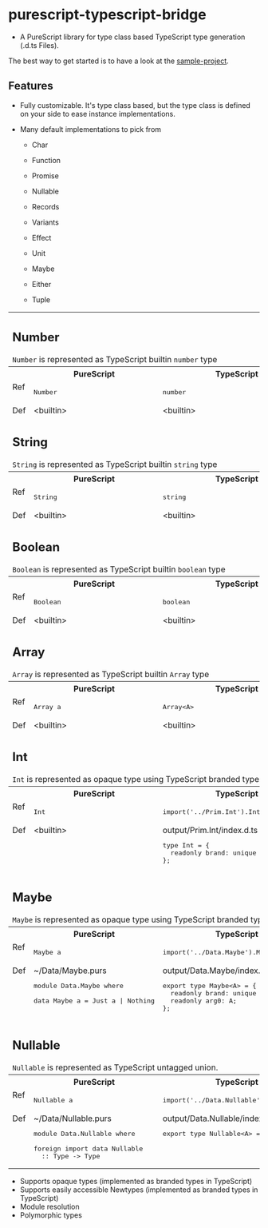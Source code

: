 # purescript-typescript-bridge

- A PureScript library for type class based TypeScript type generation (.d.ts Files).

The best way to get started is to have a look at the
[sample-project](https://github.com/thought2/purescript-typescript-bridge.sample-project).

## Features

- Fully customizable. It's type class based, but the type class is defined on your side to ease instance implementations.
- Many default implementations to pick from

  - Char

  - Function

  - Promise
  - Nullable
  - Records
  - Variants
  - Effect
  - Unit
  - Maybe
  - Either
  - Tuple


<table>

  <tr>
    <td colspan=3>
      <h2>Number</h2>
      <code>Number</code> is represented as TypeScript builtin <code>number</code> type
    </td>
  </tr>
  <tr></tr>
  <tr>
    <th></th>
    <th>PureScript</th>
    <th>TypeScript</th>
  </tr>
  <tr></tr>
  <tr>
    <td valign="top">Ref</td>
    <td valign="top">
      <pre>Number</pre>
    </td>
    <td valign="top">
      <pre>number</pre>
    </td>
  </tr>
  <tr></tr>
  <tr>
    <td valign="top">Def</td>
    <td valign="top">
&lt;builtin&gt;
    </td>
    <td valign="top">
&lt;builtin&gt;
</td>
  </tr>
  <tr></tr>


  <tr>
    <td colspan=3>
      <h2>String</h2>
      <code>String</code> is represented as TypeScript builtin <code>string</code> type
    </td>
  </tr>
  <tr></tr>
  <tr>
    <th></th>
    <th>PureScript</th>
    <th>TypeScript</th>
  </tr>
  <tr></tr>
  <tr>
    <td valign="top">Ref</td>
    <td valign="top">
      <pre>String</pre>
    </td>
    <td valign="top">
      <pre>string</pre>
    </td>
  </tr>
  <tr></tr>
  <tr>
    <td valign="top">Def</td>
    <td valign="top">
&lt;builtin&gt;
    </td>
    <td valign="top">
&lt;builtin&gt;
</td>
  </tr>
  <tr></tr>


  <tr>
    <td colspan=3>
      <h2>Boolean</h2>
      <code>Boolean</code> is represented as TypeScript builtin <code>boolean</code> type
    </td>
  </tr>
  <tr></tr>
  <tr>
    <th></th>
    <th>PureScript</th>
    <th>TypeScript</th>
  </tr>
  <tr></tr>
  <tr>
    <td valign="top">Ref</td>
    <td valign="top">
      <pre>Boolean</pre>
    </td>
    <td valign="top">
      <pre>boolean</pre>
    </td>
  </tr>
  <tr></tr>
  <tr>
    <td valign="top">Def</td>
    <td valign="top">
&lt;builtin&gt;
    </td>
    <td valign="top">
&lt;builtin&gt;
</td>
  </tr>
  <tr></tr>


  <tr>
    <td colspan=3>
      <h2>Array</h2>
      <code>Array</code> is represented as TypeScript builtin <code>Array</code> type
    </td>
  </tr>
  <tr></tr>
  <tr>
    <th></th>
    <th>PureScript</th>
    <th>TypeScript</th>
  </tr>
  <tr></tr>
  <tr>
    <td valign="top">Ref</td>
    <td valign="top">
      <pre>Array a</pre>
    </td>
    <td valign="top">
      <pre>Array&lt;A&gt;</pre>
    </td>
  </tr>
  <tr></tr>
  <tr>
    <td valign="top">Def</td>
    <td valign="top">
&lt;builtin&gt;
    </td>
    <td valign="top">
&lt;builtin&gt;
</td>
  </tr>
  <tr></tr>


  <tr>
    <td colspan=3>
      <h2>Int</h2>
      <code>Int</code> is represented as opaque type using TypeScript branded types.
    </td>
  </tr>
  <tr></tr>
  <tr>
    <th></th>
    <th>PureScript</th>
    <th>TypeScript</th>
  </tr>
  <tr></tr>
  <tr>
    <td valign="top">Ref</td>
    <td valign="top">
      <pre>Int</pre>
    </td>
    <td valign="top">
      <pre>import('../Prim.Int').Int</pre>
    </td>
  </tr>
  <tr></tr>
  <tr>
    <td valign="top">Def</td>
    <td valign="top">
&lt;builtin&gt;
    </td>
    <td valign="top">
output/Prim.Int/index.d.ts
<pre>
type Int = {
  readonly brand: unique symbol;
};
</pre></td>
  </tr>
  <tr></tr>

  <tr>
    <td colspan=3>
      <h2>Maybe</h2>
      <code>Maybe</code> is represented as opaque type using TypeScript branded types.
    </td>
  </tr>
  <tr></tr>
  <tr>
    <th></th>
    <th>PureScript</th>
    <th>TypeScript</th>
  </tr>
  <tr></tr>
  <tr>
    <td valign="top">Ref</td>
    <td valign="top">
      <pre>Maybe a</pre>
    </td>
    <td valign="top">
      <pre>import('../Data.Maybe').Maybe&lt;A&gt;</pre>
    </td>
  </tr>
  <tr></tr>
  <tr>
    <td valign="top">Def</td>
    <td valign="top">
~/Data/Maybe.purs
<pre>
module Data.Maybe where
&nbsp;
data Maybe a = Just a | Nothing
</pre>
    </td>
    <td valign="top">
output/Data.Maybe/index.d.ts
<pre>
export type Maybe&lt;A&gt; = {
  readonly brand: unique symbol;
  readonly arg0: A;
};
</pre></td>
  </tr>


  <tr>
    <td colspan=3>
      <h2>Nullable</h2>
      <code>Nullable</code> is represented as TypeScript untagged union.
    </td>
  </tr>
  <tr></tr>
  <tr>
    <th></th>
    <th>PureScript</th>
    <th>TypeScript</th>
  </tr>
  <tr></tr>
  <tr>
    <td valign="top">Ref</td>
    <td valign="top">
      <pre>Nullable a</pre>
    </td>
    <td valign="top">
      <pre>import('../Data.Nullable').Nullable&lt;A&gt;</pre>
    </td>
  </tr>
  <tr></tr>
  <tr>
    <td valign="top">Def</td>
    <td valign="top">
~/Data/Nullable.purs
<pre>
module Data.Nullable where
&nbsp;
foreign import data Nullable 
  :: Type -> Type
</pre>
    </td>
    <td valign="top">
output/Data.Nullable/index.d.ts
<pre>
export type Nullable&lt;A&gt; = null | A;
</pre></td>
  </tr>


</table>

- Supports opaque types (implemented as branded types in TypeScript)
- Supports easily accessible Newtypes (implemented as branded types in TypeScript)
- Module resolution
- Polymorphic types
